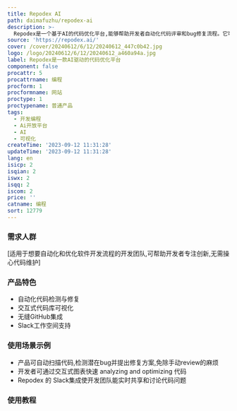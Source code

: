 ```yaml
---
title: Repodex AI
path: daimafuzhu/repodex-ai
description: >-
  Repodex是一个基于AI的代码优化平台,能够帮助开发者自动化代码评审和bug修复流程。它可以分析代码库,检测bug并提供修复方案,同时以可视化的方式呈现代码结构,让开发团队能够更快地定位和解决问题。该产品可与GitHub无缝集成,支持Slack工作空间,让开发者专注创新而不用操心繁琐的代码维护工作。
source: 'https://repodex.ai/'
cover: /cover/20240612/6/12/20240612_447c0b42.jpg
logo: /logo/20240612/6/12/20240612_a460a94a.jpg
label: Repodex是一款AI驱动的代码优化平台
component: false
procattr: 5
procattrname: 编程
procform: 1
procformname: 网站
proctype: 1
proctypename: 普通产品
tags:
  - 开发编程
  - Ai开放平台
  - AI
  - 可视化
createTime: '2023-09-12 11:31:28'
updateTime: '2023-09-12 11:31:28'
lang: en
isicp: 2
isqian: 2
iswx: 2
isqq: 2
iscom: 2
price: ''
catname: 编程
sort: 12779
---
```




### 需求人群
[适用于想要自动化和优化软件开发流程的开发团队,可帮助开发者专注创新,无需操心代码维护]

### 产品特色
- 自动化代码检测与修复
- 交互式代码库可视化
- 无缝GitHub集成
- Slack工作空间支持

### 使用场景示例
- 产品可自动扫描代码,检测潜在bug并提出修复方案,免除手动review的麻烦
- 开发者可通过交互式图表快速 analyzing and optimizing 代码
- Repodex 的 Slack集成使开发团队能实时共享和讨论代码问题

### 使用教程


  
